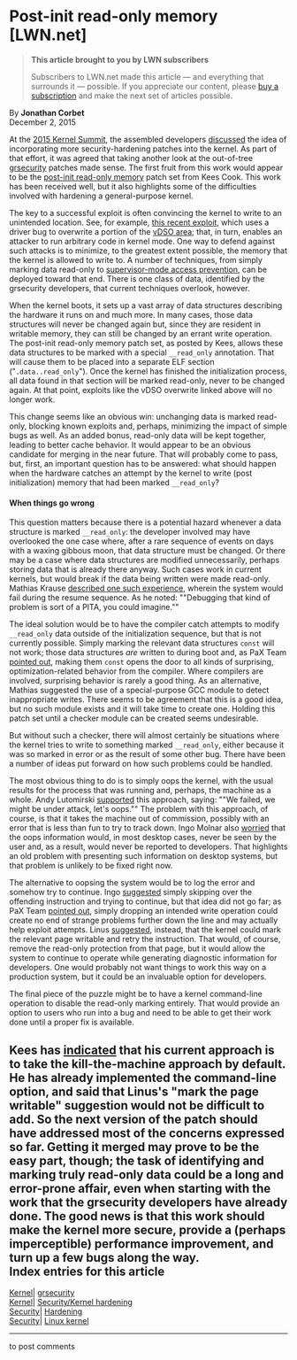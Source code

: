 # Post-init read-only memory [LWN.net]

> **This article brought to you by LWN subscribers**
> 
> Subscribers to LWN.net made this article — and everything that surrounds it — possible. If you appreciate our content, please [buy a subscription](/Promo/nst-nag3/subscribe) and make the next set of articles possible. 

By **Jonathan Corbet**  
December 2, 2015 

At the [2015 Kernel Summit](/Articles/KernelSummit2015), the assembled developers [discussed](/Articles/662907/) the idea of incorporating more security-hardening patches into the kernel. As part of that effort, it was agreed that taking another look at the out-of-tree [grsecurity](https://grsecurity.net/) patches made sense. The first fruit from this work would appear to be the [post-init read-only memory](/Articles/666016/) patch set from Kees Cook. This work has been received well, but it also highlights some of the difficulties involved with hardening a general-purpose kernel. 

The key to a successful exploit is often convincing the kernel to write to an unintended location. See, for example, [this recent exploit](http://itszn.com/blog/?p=21), which uses a driver bug to overwrite a portion of the [vDSO area](/Articles/615809/); that, in turn, enables an attacker to run arbitrary code in kernel mode. One way to defend against such attacks is to minimize, to the greatest extent possible, the memory that the kernel is allowed to write to. A number of techniques, from simply marking data read-only to [supervisor-mode access prevention](/Articles/517475/), can be deployed toward that end. There is one class of data, identified by the grsecurity developers, that current techniques overlook, however. 

When the kernel boots, it sets up a vast array of data structures describing the hardware it runs on and much more. In many cases, those data structures will never be changed again but, since they are resident in writable memory, they can still be changed by an errant write operation. The post-init read-only memory patch set, as posted by Kees, allows these data structures to be marked with a special `__read_only` annotation. That will cause them to be placed into a separate ELF section ("`.data..read_only`"). Once the kernel has finished the initialization process, all data found in that section will be marked read-only, never to be changed again. At that point, exploits like the vDSO overwrite linked above will no longer work. 

This change seems like an obvious win: unchanging data is marked read-only, blocking known exploits and, perhaps, minimizing the impact of simple bugs as well. As an added bonus, read-only data will be kept together, leading to better cache behavior. It would appear to be an obvious candidate for merging in the near future. That will probably come to pass, but, first, an important question has to be answered: what should happen when the hardware catches an attempt by the kernel to write (post initialization) memory that had been marked `__read_only`? 

#### When things go wrong

This question matters because there is a potential hazard whenever a data structure is marked `__read_only`: the developer involved may have overlooked the one case where, after a rare sequence of events on days with a waxing gibbous moon, that data structure must be changed. Or there may be a case where data structures are modified unnecessarily, perhaps storing data that is already there anyway. Such cases work in current kernels, but would break if the data being written were made read-only. Mathias Krause [described one such experience](/Articles/666553/), wherein the system would fail during the resume sequence. As he noted: ""Debugging that kind of problem is sort of a PITA, you could imagine."" 

The ideal solution would be to have the compiler catch attempts to modify `__read_only` data outside of the initialization sequence, but that is not currently possible. Simply marking the relevant data structures `const` will not work; those data structures _are_ written to during boot and, as PaX Team [pointed out](/Articles/666555/), making them `const` opens the door to all kinds of surprising, optimization-related behavior from the compiler. Where compilers are involved, surprising behavior is rarely a good thing. As an alternative, Mathias suggested the use of a special-purpose GCC module to detect inappropriate writes. There seems to be agreement that this is a good idea, but no such module exists and it will take time to create one. Holding this patch set until a checker module can be created seems undesirable. 

But without such a checker, there will almost certainly be situations where the kernel tries to write to something marked `__read_only`, either because it was so marked in error or as the result of some other bug. There have been a number of ideas put forward on how such problems could be handled. 

The most obvious thing to do is to simply oops the kernel, with the usual results for the process that was running and, perhaps, the machine as a whole. Andy Lutomirski [supported](/Articles/666557/) this approach, saying: ""We failed, we might be under attack, let's oops."" The problem with this approach, of course, is that it takes the machine out of commission, possibly with an error that is less than fun to try to track down. Ingo Molnar also [worried](/Articles/666558/) that the oops information would, in most desktop cases, never be seen by the user and, as a result, would never be reported to developers. That highlights an old problem with presenting such information on desktop systems, but that problem is unlikely to be fixed right now. 

The alternative to oopsing the system would be to log the error and somehow try to continue. Ingo [suggested](/Articles/666560/) simply skipping over the offending instruction and trying to continue, but that idea did not go far; as PaX Team [pointed out](/Articles/666561/), simply dropping an intended write operation could create no end of strange problems further down the line and may actually help exploit attempts. Linus [suggested](/Articles/666562/), instead, that the kernel could mark the relevant page writable and retry the instruction. That would, of course, remove the read-only protection from that page, but it would allow the system to continue to operate while generating diagnostic information for developers. One would probably not want things to work this way on a production system, but it could be an invaluable option for developers. 

The final piece of the puzzle might be to have a kernel command-line operation to disable the read-only marking entirely. That would provide an option to users who run into a bug and need to be able to get their work done until a proper fix is available. 

Kees has [indicated](/Articles/666564/) that his current approach is to take the kill-the-machine approach by default. He has already implemented the command-line option, and said that Linus's "mark the page writable" suggestion would not be difficult to add. So the next version of the patch should have addressed most of the concerns expressed so far. Getting it merged may prove to be the easy part, though; the task of identifying and marking truly read-only data could be a long and error-prone affair, even when starting with the work that the grsecurity developers have already done. The good news is that this work should make the kernel more secure, provide a (perhaps imperceptible) performance improvement, and turn up a few bugs along the way.  
Index entries for this article  
---  
[Kernel](/Kernel/Index)| [grsecurity](/Kernel/Index#grsecurity)  
[Kernel](/Kernel/Index)| [Security/Kernel hardening](/Kernel/Index#Security-Kernel_hardening)  
[Security](/Security/Index/)| [Hardening](/Security/Index/#Hardening)  
[Security](/Security/Index/)| [Linux kernel](/Security/Index/#Linux_kernel)  
  


* * *

to post comments 
